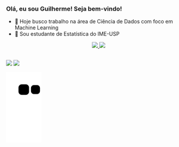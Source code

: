 ### Olá, eu sou Guilherme! Seja bem-vindo!

- 🔭 Hoje busco trabalho na área de Ciência de Dados com foco em Machine Learning
- 🌱 Sou estudante de Estatística do IME-USP
<div align="center">
  <a href="https://github.com/Guilherme-matt">
  <img height="180em" src="https://github-readme-stats.vercel.app/api?username=Guilherme-matt&show_icons=true&theme=nightowl&include_all_commits=true&count_private=true"/>
  <img height="180em" src="https://github-readme-stats.vercel.app/api/top-langs/?username=Guilherme-matt&layout=compact&langs_count=7&theme=nightowl"/>
</div>
  
  ##
 
<div> 
  <a href = "mailto:guilhermemaat@gmail.com"><img src="https://img.shields.io/badge/-Gmail-%23333?style=for-the-badge&logo=gmail&logoColor=white" target="_blank"></a>
  <a href="https://www.linkedin.com/in/guilherme-matt/" target="_blank"><img src="https://img.shields.io/badge/-LinkedIn-%230077B5?style=for-the-badge&logo=linkedin&logoColor=white" target="_blank"></a> 
 
  ![Snake animation](https://github.com/Guilherme-matt/Guilherme-matt/blob/output/github-contribution-grid-snake.svg)
 
</div>

